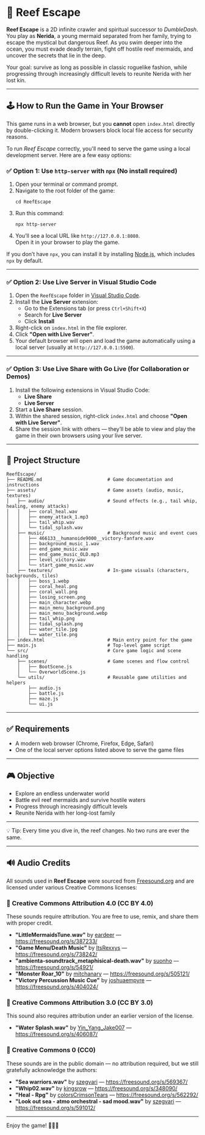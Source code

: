# 🌊 Reef Escape

**Reef Escape** is a 2D infinite crawler and spiritual successor to *DumbleDash*. You play as **Nerida**, a young mermaid separated from her family, trying to escape the mystical but dangerous Reef. As you swim deeper into the ocean, you must evade deadly terrain, fight off hostile reef mermaids, and uncover the secrets that lie in the deep.

Your goal: survive as long as possible in classic roguelike fashion, while progressing through increasingly difficult levels to reunite Nerida with her lost kin.

---

## 🕹️ How to Run the Game in Your Browser

This game runs in a web browser, but you **cannot** open `index.html` directly by double-clicking it. Modern browsers block local file access for security reasons.

To run *Reef Escape* correctly, you'll need to serve the game using a local development server. Here are a few easy options:

### ✅ Option 1: Use `http-server` with `npx` (No install required)

1. Open your terminal or command prompt.
2. Navigate to the root folder of the game:
   ```
   cd ReefEscape
   ```
3. Run this command:
   ```
   npx http-server
   ```
4. You’ll see a local URL like `http://127.0.0.1:8080`.  
   Open it in your browser to play the game.

If you don’t have `npx`, you can install it by installing [Node.js](https://nodejs.org/), which includes `npx` by default.

---

### ✅ Option 2: Use Live Server in Visual Studio Code

1. Open the `ReefEscape` folder in [Visual Studio Code](https://code.visualstudio.com/).
2. Install the **Live Server** extension:
   - Go to the Extensions tab (or press `Ctrl+Shift+X`)
   - Search for **Live Server**
   - Click **Install**
3. Right-click on `index.html` in the file explorer.
4. Click **"Open with Live Server"**.
5. Your default browser will open and load the game automatically using a local server (usually at `http://127.0.0.1:5500`).

---

### ✅ Option 3: Use Live Share with Go Live (for Collaboration or Demos)

1. Install the following extensions in Visual Studio Code:
   - **Live Share**
   - **Live Server**
2. Start a **Live Share** session.
3. Within the shared session, right-click `index.html` and choose **"Open with Live Server"**.
4. Share the session link with others — they’ll be able to view and play the game in their own browsers using your live server.

---

## 📁 Project Structure

```
ReefEscape/
├── README.md                        # Game documentation and instructions
├── assets/                          # Game assets (audio, music, textures)
│   ├── audio/                       # Sound effects (e.g., tail whip, healing, enemy attacks)
│   │   ├── coral_heal.wav
│   │   ├── enemy_attack_1.mp3
│   │   ├── tail_whip.wav
│   │   └── tidal_splash.wav
│   ├── music/                       # Background music and event cues
│   │   ├── 466133__humanoide9000__victory-fanfare.wav
│   │   ├── background_music_1.wav
│   │   ├── end_game_music.wav
│   │   ├── end_game_music_OLD.mp3
│   │   ├── level_victory.wav
│   │   └── start_game_music.wav
│   ├── textures/                    # In-game visuals (characters, backgrounds, tiles)
│   │   ├── boss_1.webp
│   │   ├── coral_heal.png
│   │   ├── coral_wall.png
│   │   ├── losing_screen.png
│   │   ├── main_character.webp
│   │   ├── main_menu_background.png
│   │   ├── main_menu_background.webp
│   │   ├── tail_whip.png
│   │   ├── tidal_splash.png
│   │   ├── water_tile.jpg
│   │   └── water_tile.png
├── index.html                       # Main entry point for the game
├── main.js                          # Top-level game script
└── src/                             # Core game logic and scene handling
    ├── scenes/                      # Game scenes and flow control
    │   ├── BootScene.js
    │   └── OverworldScene.js
    └── utils/                       # Reusable game utilities and helpers
        ├── audio.js
        ├── battle.js
        ├── maze.js
        └── ui.js
```

---

## ✅ Requirements

- A modern web browser (Chrome, Firefox, Edge, Safari)
- One of the local server options listed above to serve the game files

---

## 🎮 Objective

- Explore an endless underwater world
- Battle evil reef mermaids and survive hostile waters
- Progress through increasingly difficult levels
- Reunite Nerida with her long-lost family

---

💡 Tip: Every time you dive in, the reef changes. No two runs are ever the same.

---

## 🔊 Audio Credits

All sounds used in **Reef Escape** were sourced from [Freesound.org](https://freesound.org/) and are licensed under various Creative Commons licenses:

### 🔹 Creative Commons Attribution 4.0 (CC BY 4.0)
These sounds require attribution. You are free to use, remix, and share them with proper credit.

- **"LittleMermaidsTune.wav"** by [eardeer](https://freesound.org/people/eardeer/) — https://freesound.org/s/387233/
- **"Game Menu/Death Music"** by [ItsRexxys](https://freesound.org/people/ItsRexxys/) — https://freesound.org/s/738242/
- **"ambienta-soundtrack_metaphisical-death.wav"** by [suonho](https://freesound.org/people/suonho/) — https://freesound.org/s/54921/
- **"Monster Roar_10"** by [mitchanary](https://freesound.org/people/mitchanary/) — https://freesound.org/s/505121/
- **"Victory Percussion Music Cue"** by [joshuaempyre](https://freesound.org/people/joshuaempyre/) — https://freesound.org/s/404024/

### 🔹 Creative Commons Attribution 3.0 (CC BY 3.0)
This sound also requires attribution under an earlier version of the license.

- **"Water Splash.wav"** by [Yin_Yang_Jake007](https://freesound.org/people/Yin_Yang_Jake007/) — https://freesound.org/s/406087/

### 🔹 Creative Commons 0 (CC0)
These sounds are in the public domain — no attribution required, but we still gratefully acknowledge the authors:

- **"Sea warriors.wav"** by [szegvari](https://freesound.org/people/szegvari/) — https://freesound.org/s/569367/
- **"Whip02.wav"** by [kingsrow](https://freesound.org/people/kingsrow/) — https://freesound.org/s/348090/
- **"Heal - Rpg"** by [colorsCrimsonTears](https://freesound.org/people/colorsCrimsonTears/) — https://freesound.org/s/562292/
- **"Look out sea - atmo orchestral - sad mood.wav"** by [szegvari](https://freesound.org/people/szegvari/) — https://freesound.org/s/591012/

---

Enjoy the game! 🧜‍♀️💙
